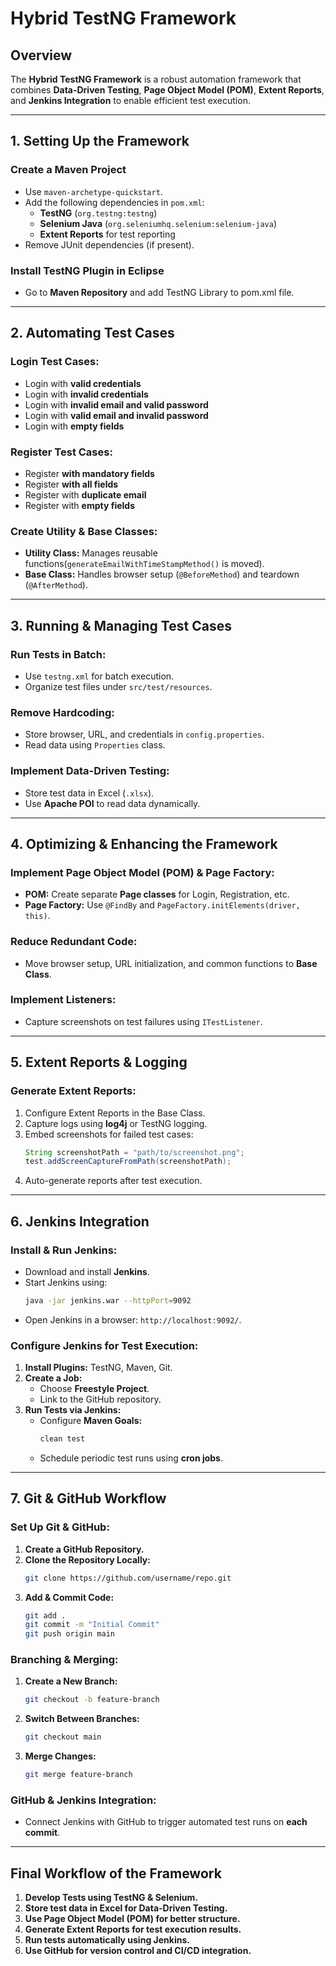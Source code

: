 # Hybrid TestNG Framework

## Overview
The **Hybrid TestNG Framework** is a robust automation framework that combines **Data-Driven Testing**, **Page Object Model (POM)**, **Extent Reports**, and **Jenkins Integration** to enable efficient test execution.

---

## 1. Setting Up the Framework

### **Create a Maven Project**
- Use `maven-archetype-quickstart`.
- Add the following dependencies in `pom.xml`:
  - **TestNG** (`org.testng:testng`)
  - **Selenium Java** (`org.seleniumhq.selenium:selenium-java`)
  - **Extent Reports** for test reporting
- Remove JUnit dependencies (if present).

### **Install TestNG Plugin in Eclipse**
- Go to **Maven Repository** and add TestNG Library to pom.xml file.

---

## 2. Automating Test Cases

### **Login Test Cases:**
- Login with **valid credentials**
- Login with **invalid credentials**
- Login with **invalid email and valid password**
- Login with **valid email and invalid password**
- Login with **empty fields**

### **Register Test Cases:**
- Register **with mandatory fields**
- Register **with all fields**
- Register with **duplicate email**
- Register with **empty fields**

### **Create Utility & Base Classes:**
- **Utility Class:** Manages reusable functions(`generateEmailWithTimeStampMethod()` is moved).
- **Base Class:** Handles browser setup (`@BeforeMethod`) and teardown (`@AfterMethod`).

---

## 3. Running & Managing Test Cases

### **Run Tests in Batch:**
- Use `testng.xml` for batch execution.
- Organize test files under `src/test/resources`.

### **Remove Hardcoding:**
- Store browser, URL, and credentials in `config.properties`.
- Read data using `Properties` class.

### **Implement Data-Driven Testing:**
- Store test data in Excel (`.xlsx`).
- Use **Apache POI** to read data dynamically.

---

## 4. Optimizing & Enhancing the Framework

### **Implement Page Object Model (POM) & Page Factory:**
- **POM:** Create separate **Page classes** for Login, Registration, etc.
- **Page Factory:** Use `@FindBy` and `PageFactory.initElements(driver, this)`.

### **Reduce Redundant Code:**
- Move browser setup, URL initialization, and common functions to **Base Class**.

### **Implement Listeners:**
- Capture screenshots on test failures using `ITestListener`.

---

## 5. Extent Reports & Logging

### **Generate Extent Reports:**
1. Configure Extent Reports in the Base Class.
2. Capture logs using **log4j** or TestNG logging.
3. Embed screenshots for failed test cases:
   ```java
   String screenshotPath = "path/to/screenshot.png";
   test.addScreenCaptureFromPath(screenshotPath);
   ```
4. Auto-generate reports after test execution.

---

## 6. Jenkins Integration

### **Install & Run Jenkins:**
- Download and install **Jenkins**.
- Start Jenkins using:
  ```sh
  java -jar jenkins.war --httpPort=9092
  ```
- Open Jenkins in a browser: `http://localhost:9092/`.

### **Configure Jenkins for Test Execution:**
1. **Install Plugins:** TestNG, Maven, Git.
2. **Create a Job:**
   - Choose **Freestyle Project**.
   - Link to the GitHub repository.
3. **Run Tests via Jenkins:**
   - Configure **Maven Goals:**
     ```sh
     clean test
     ```
   - Schedule periodic test runs using **cron jobs**.

---

## 7. Git & GitHub Workflow

### **Set Up Git & GitHub:**
1. **Create a GitHub Repository.**
2. **Clone the Repository Locally:**
   ```sh
   git clone https://github.com/username/repo.git
   ```
3. **Add & Commit Code:**
   ```sh
   git add .  
   git commit -m "Initial Commit"  
   git push origin main  
   ```

### **Branching & Merging:**
1. **Create a New Branch:**
   ```sh
   git checkout -b feature-branch  
   ```
2. **Switch Between Branches:**
   ```sh
   git checkout main  
   ```
3. **Merge Changes:**
   ```sh
   git merge feature-branch  
   ```

### **GitHub & Jenkins Integration:**
- Connect Jenkins with GitHub to trigger automated test runs on **each commit**.

---

## **Final Workflow of the Framework**
1. **Develop Tests using TestNG & Selenium.**
2. **Store test data in Excel for Data-Driven Testing.**
3. **Use Page Object Model (POM) for better structure.**
4. **Generate Extent Reports for test execution results.**
5. **Run tests automatically using Jenkins.**
6. **Use GitHub for version control and CI/CD integration.**

